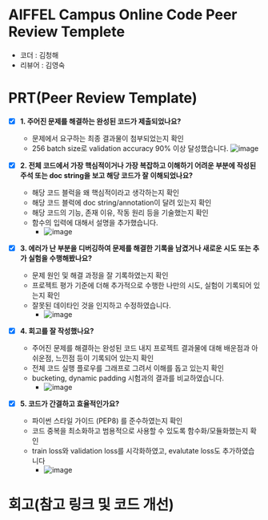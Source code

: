 # AIFFEL Campus Online Code Peer Review Templete
- 코더 : 김청해
- 리뷰어 : 김영숙


# PRT(Peer Review Template)
- [X]  **1. 주어진 문제를 해결하는 완성된 코드가 제출되었나요?**
    - 문제에서 요구하는 최종 결과물이 첨부되었는지 확인
    - 256 batch size로 validation accuracy 90% 이상 달성했습니다. 
         ![image](https://github.com/user-attachments/assets/207c30e8-ebb9-4f81-971c-0dacff6ad7c0)

    
- [X]  **2. 전체 코드에서 가장 핵심적이거나 가장 복잡하고 이해하기 어려운 부분에 작성된 
주석 또는 doc string을 보고 해당 코드가 잘 이해되었나요?**
    - 해당 코드 블럭을 왜 핵심적이라고 생각하는지 확인
    - 해당 코드 블럭에 doc string/annotation이 달려 있는지 확인
    - 해당 코드의 기능, 존재 이유, 작동 원리 등을 기술했는지 확인
    - 함수의 입력에 대해서 설명을 추가했습니다. 
        - ![image](https://github.com/user-attachments/assets/728d690b-c906-4836-aa85-7251a978b99a)

        
- [X]  **3. 에러가 난 부분을 디버깅하여 문제를 해결한 기록을 남겼거나
새로운 시도 또는 추가 실험을 수행해봤나요?**
    - 문제 원인 및 해결 과정을 잘 기록하였는지 확인
    - 프로젝트 평가 기준에 더해 추가적으로 수행한 나만의 시도, 
    실험이 기록되어 있는지 확인
    - 잘못된 데이타인 것을 인지하고 수정하였습니다. 
        - ![image](https://github.com/user-attachments/assets/0d03ff69-a1e8-4a6e-8eb9-fff969811c5c)

        
- [X]  **4. 회고를 잘 작성했나요?**
    - 주어진 문제를 해결하는 완성된 코드 내지 프로젝트 결과물에 대해
    배운점과 아쉬운점, 느낀점 등이 기록되어 있는지 확인
    - 전체 코드 실행 플로우를 그래프로 그려서 이해를 돕고 있는지 확인
    - bucketing, dynamic padding 시험과의 결과를 비교하였습니다. 
        - ![image](https://github.com/user-attachments/assets/876a0c8a-6a15-4b27-9507-48a7fe1b677d)

        
- [X]  **5. 코드가 간결하고 효율적인가요?**
    - 파이썬 스타일 가이드 (PEP8) 를 준수하였는지 확인
    - 코드 중복을 최소화하고 범용적으로 사용할 수 있도록 함수화/모듈화했는지 확인
    - train loss와 validation loss를 시각화하였고, evalutate loss도 추가하였습니다
        - ![image](https://github.com/user-attachments/assets/5fbd8cb3-4662-432a-86f5-7d5bf0c09102)



# 회고(참고 링크 및 코드 개선)
```

```
